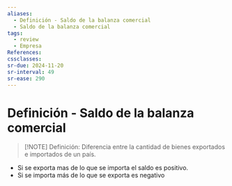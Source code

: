 ```yaml
---
aliases:
  - Definición - Saldo de la balanza comercial
  - Saldo de la balanza comercial
tags:
  - review
  - Empresa
References: 
cssclasses:
sr-due: 2024-11-20
sr-interval: 49
sr-ease: 290
---
```

# Definición - Saldo de la balanza comercial 

> [!NOTE] Definición: 
> Diferencia entre la cantidad de bienes exportados e importados de un país.
> 

+ Si se exporta mas de lo que se importa el saldo es positivo.
+ Si se importa más de lo que se exporta es negativo